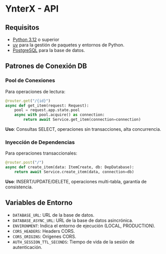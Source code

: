 # YnterX - API

## Requisitos

- [Python 3.12](https://www.python.org/downloads/release/python-3120/) o superior
- [uv](https://docs.astral.sh/uv/) para la gestión de paquetes y entornos de Python.
- [PostgreSQL](https://www.postgresql.org/) para la base de datos.

## Patrones de Conexión DB

### Pool de Conexiones

Para operaciones de lectura:

```python
@router.get("/{id}")
async def get_item(request: Request):
    pool = request.app.state.pool
    async with pool.acquire() as connection:
        return await Service.get_item(connection=connection)
```

**Uso**: Consultas SELECT, operaciones sin transacciones, alta concurrencia.

### Inyección de Dependencias

Para operaciones transaccionales:

```python
@router.post("/")
async def create_item(data: ItemCreate, db: DepDatabase):
    return await Service.create_item(data, connection=db)
```

**Uso**: INSERT/UPDATE/DELETE, operaciones multi-tabla, garantía de consistencia.

## Variables de Entorno

- `DATABASE_URL`: URL de la base de datos.
- `DATABASE_ASYNC_URL`: URL de la base de datos asincrónica.
- `ENVIRONMENT`: Indica el entorno de ejecución (LOCAL, PRODUCTION).
- `CORS_HEADERS`: Headers CORS.
- `CORS_ORIGINS`: Orígenes CORS.
- `AUTH_SESSION_TTL_SECONDS`: Tiempo de vida de la sesión de autenticación.
